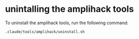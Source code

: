 # unintalling the amplihack tools

To uninstall the amplihack tools, run the following command:

```bash
.claude/tools/amplihack/uninstall.sh
```
